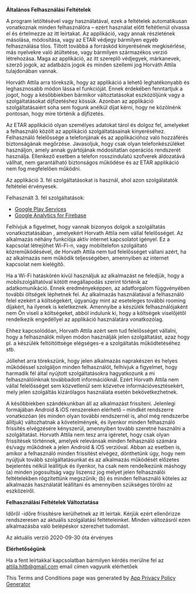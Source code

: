 **Általános Felhasználási Feltételek**

A program letöltésével vagy használatával, ezek a feltételek automatikusan vonatkoznak minden felhasználóra – ezért használat előtt feltétlenül olvassa el és értelmezze az itt leírtakat. Az applikáció, vagy annak részletének másolása, módosítása, vagy az ETAR védjegy bármilyen egyéb felhasználása tilos. Tiltott továbbá a forráskód kinyerésének megkisérlése, más nyelvekre való átültetése, vagy bármilyen származékos verzió létrehozása. Maga az applikáció, az itt szereplő védjegyek, márkanevek, szerző jogok, az adatbázis jogok és minden szellemi jog Horváth Attila tulajdonában vannak.

Horváth Attila arra törekszik, hogy az applikáció a lehető leghatékonyabb és leghasznosabb módon lássa el funkcióját. Ennek érdekében fenntartjuk a jogot, hogy a későbbiekben bármikor változtatásokat eszközöljünk vagy a szolgáltatásokat díjfizetéshez kössük. Azonban az applikáció szolgáltatásaiért soha sem fogunk anélkül díjat kérni, hogy ne közölnénk pontosan, hogy mire történik a díjfizetés.

Az ETAR applikáció olyan személyes adatokat tárol és dolgoz fel, amelyeket a felhasználó közölt az applikáció szolgáltatásainak kinyeréséhez. Felhasználó felelőssége a telefonjának és az applikációhoz való hozzáférés biztonságának megőrzése. Javasoljuk, hogy csak olyan telefonkészüléket használjon, amely annak gyártójának módosítatlan operációs rendszerét használja. Ellenkező esetben a telefon rosszindulatú szofverek áldozatává vállhat, nem garantálható biztonságos működése és az ETAR applikáció nem fog megfelelően működni.

Az applikáció 3. fél szolgáltatásokat is használ, ahol azon szolgálatatók feltételei érvényesek.

Felhasznált 3. fél szolgáltatások:

*   [Google Play Services](https://policies.google.com/terms)
*   [Google Analytics for Firebase](https://firebase.google.com/terms/analytics)

Felhívjuk a figyelmet, hogy vannak bizonyos dolgok a szolgáltatás vonatkoztatásában , amelyekért Horvath Attila nem vállal felelősséget. Az alkalmazás néhány funkciója aktív internet kapcsolatot igényel. Ez a kapcsolat létrejöhet Wi-Fi-n, vagy mobiltelefon szolgáltató közreműködésével, de Horvath Attila nem tud felelősséget vállani azért, ha az alkalmazás nem működik teljességében, amennyiben az internet kapcsolat nem kielégítő.

Ha a Wi-Fi hatáskörén kívül használjuk az alkalmazást ne feledjük, hogy a mobilszolgáltatóval kötött megállapodás szerint történik az adatkomunikáció. Ennek eredményeképpen, az adatforgalom függvényében további öltségek léphetnek fel. Az alkalmazás használatával a felhasználó felel ezekért a költségekért, úgyanúgy mint az eseteleges további rooming díjakért, ha ilyenek is keletkeznek. Amennyibe a készülék felhasználójaként nem Ön viseli a költségeket, abból indulunk ki, hogy a költségek viselőjétől rendelkezik engedéllyel az applikáció használatára vonatkozólag.

Ehhez kapcsolódóan, Horvath Attila azért sem tud felelősséget vállalni, hogy a felhasználók milyen módon használják jelen szolgáltatást, azaz hogy pl. a készülék feltöltöttsége elégséges-e a szolgáltatás működtetéséhez stb.

Jóllehet arra törekszünk, hogy jelen alkalmazás naprakészen és helyes működéssel szolgáljon minden felhasználót, felhívjuk a figyelmet, hogy harmadik fél által nyújtott szolgáltatásokra hagyatkozunk a mi felhasználóinknak továbbadott információknál. Ezért Horvath Attila nem vállal felelősséget sem közvetlenül sem közvetve információvesztésekért, mely jelen szolgáltás kizárólagos használata esetén bekövetkezhetnek.

A későbbiekben szándékunkban áll az alkalmazást frissíteni. Jelenlegi formájában Android & iOS renszereken elérhető – mindkét rendszerre vonatkozóan (és minden olyan további rendszernél is, ahol még rendszerbe állítjuk) változhatnak a követelmények, és ilyenkor minden felhasználó frissítés elvégzésére kényszerül, amennyiben tovább szeretné használni a szolgáltatást. Horvath Attila nem tesz arra igéretet, hogy csak olyan frissítések történnek, amelyek relevánsak minden felhasználó számára és/vagy működnek a jelen Android & iOS verzióval. Abban az esetben is, amikor a felhasználó minden frissítést elvégez, dönthetünk úgy, hogy nem nyújtjuk tovább szolgáltatásunkat és az alkalmazás működését előzetes bejelentés nélkül leállítjuk és ilyenkor, ha csak nem rendelkezünk máshogy (a) minden jogosultság vagy liszensz jog melyet jelen felhasználói feltételekben rögzítettünk megszűnik; (b) és minden felhasználó köteles az alkalmazás használatát leállítani és amennyiben szükséges törölni az eszközeiről.

**Felhasználási Feltételek Változtatása**

Időről -időre frissítésre kerülhetnek az itt leírtak. Kérjük ezért ellenőrizze rendszeresen az aktuális szolgálatási feltételeinket. Minden változásról ezen alkalmazásba való belépéskor szerezhet tudomást.

Az aktuális verzió 2020-09-30 óta érvényes

**Elérhetőségünk**

Ha a fent leírtakkal kapcsolatban bármilyen kérdés merülne fel az attila.hitb@gmail.com email címen vagyunk elérhetőek

This Terms and Conditions page was generated by [App Privacy Policy Generator](https://app-privacy-policy-generator.firebaseapp.com/)